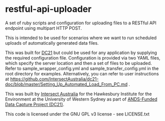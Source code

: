 restful-api-uploader
====================
A set of ruby scripts and configuration for uploading files to a RESTful API endpoint using multipart HTTP POST.

This is intended to be used for scenarios where we want to run scheduled uploads of automatically generated data files.

This was built for [DC21](https://github.com/IntersectAustralia/dc21) but could be used for any application by supplying the required configuration file. Configuration
is provided via two YAML files, which specify the server location and then a set of files to be uploaded. Refer to
sample_wrapper_config.yml and sample_transfer_config.yml in the root directory for examples. Alternatively, you can refer to user instructions at https://github.com/IntersectAustralia/dc21-doc/blob/master/Setting_Up_Automated_Load_From_PC.md .

This was built by [Intersect Australia](http://www.intersect.org.au/) for the Hawkesbury Institute for the Environment at the University of Western Sydney as part of [ANDS-Funded Data Capture Project (DC21)](http://www.ands.org.au).

This code is licensed under the GNU GPL v3 license - see LICENSE.txt
